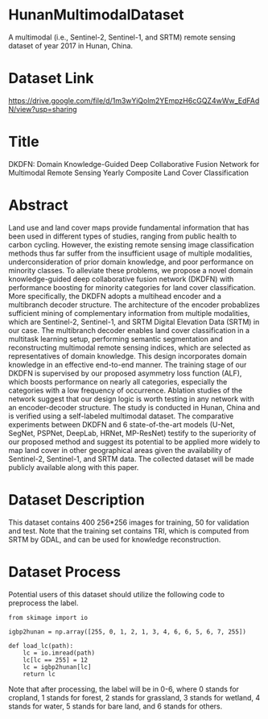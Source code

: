 # HunanMultimodalDataset
A multimodal (i.e., Sentinel-2, Sentinel-1, and SRTM) remote sensing dataset of year 2017 in Hunan, China.

# Dataset Link
https://drive.google.com/file/d/1m3wYiQolm2YEmpzH6cGQZ4wWw_EdFAdN/view?usp=sharing

# Title
DKDFN: Domain Knowledge-Guided Deep Collaborative Fusion Network for Multimodal Remote Sensing Yearly Composite Land Cover Classification

# Abstract
Land use and land cover maps provide fundamental information that has been used in different types of studies, ranging from public health to carbon cycling. However, the existing remote sensing image classification methods thus far suffer from the insufficient usage of multiple modalities, underconsideration of prior domain knowledge, and poor performance on minority classes. To alleviate these problems, we propose a novel domain knowledge-guided deep collaborative fusion network (DKDFN) with performance boosting for minority categories for land cover classification. More specifically, the DKDFN adopts a multihead encoder and a multibranch decoder structure. The architecture of the encoder probablizes sufficient mining of complementary information from multiple modalities, which are Sentinel-2, Sentinel-1, and SRTM Digital Elevation Data (SRTM) in our case. The multibranch decoder enables land cover classification in a multitask learning setup, performing semantic segmentation and reconstructing multimodal remote sensing indices, which are selected as representatives of domain knowledge. This design incorporates domain knowledge in an effective end-to-end manner. The training stage of our DKDFN is supervised by our proposed asymmetry loss function (ALF), which boosts performance on nearly all categories, especially the categories with a low frequency of occurrence. Ablation studies of the network suggest that our design logic is worth testing in any network with an encoder-decoder structure. The study is conducted in Hunan, China and is verified using a self-labeled multimodal dataset. The comparative experiments between DKDFN and 6 state-of-the-art models (U-Net, SegNet, PSPNet, DeepLab, HRNet, MP-ResNet) testify to the superiority of our proposed method and suggest its potential to be applied more widely to map land cover in other geographical areas given the availability of Sentinel-2, Sentinel-1, and SRTM data. The collected dataset will be made publicly available along with this paper.


# Dataset Description
This dataset contains 400 256*256 images for training, 50 for validation and test. Note that the training set contains TRI, which is computed from SRTM by GDAL, and can be used for knowledge reconstruction.

# Dataset Process
Potential users of this dataset should utilize the following code to preprocess the label.

```
from skimage import io

igbp2hunan = np.array([255, 0, 1, 2, 1, 3, 4, 6, 6, 5, 6, 7, 255])

def load_lc(path):
    lc = io.imread(path)
    lc[lc == 255] = 12
    lc = igbp2hunan[lc]
    return lc
```

Note that after processing, the label will be in 0-6, where 0 stands for cropland, 1 stands for forest, 2 stands for grassland, 3 stands for wetland, 4 stands for water, 5 stands for bare land, and 6 stands for others.
